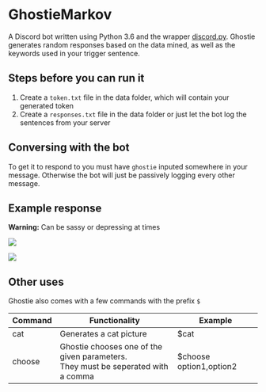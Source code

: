 # GhostieMarkov

A Discord bot written using Python 3.6 and the wrapper [discord.py](https://github.com/Rapptz/discord.py/tree/rewrite). Ghostie generates random responses based on the data mined, as well as the keywords used in your trigger sentence.


## Steps before you can run it
1) Create a `token.txt` file in the data folder, which will contain your generated token
2) Create a `responses.txt` file in the data folder or just let the bot log the sentences from your server

## Conversing with the bot
To get it to respond to you must have `ghostie` inputed somewhere in your message. Otherwise the bot will just be passively logging every other message.

## Example response
**Warning:** Can be sassy or depressing at times

![](https://i.imgur.com/ziSNfIJ.png)

![](https://i.imgur.com/pHIgyvE.png)

## Other uses
Ghostie also comes with a few commands with the prefix `$`

| Command     | Functionality | Example |
|---|---|---|
|cat          | Generates a cat picture | $cat
|choose       | Ghostie chooses one of the given parameters.<br> They must be seperated with a comma| $choose option1,option2
